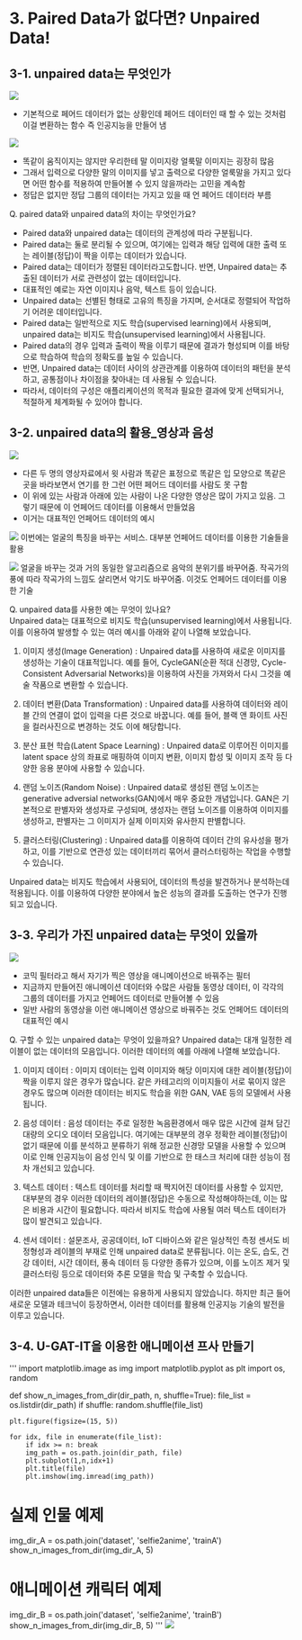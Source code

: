 # 3. Paired Data가 없다면? Unpaired Data!  

## 3-1. unpaired data는 무엇인가  

![](./img/unpair_01.png)
- 기본적으로 페어드 데이터가 없는 상황인데 페어드 데이터인 때 할 수 있는 것처럼 이걸 변환하는 함수 즉 인공지능을 만들어 냄

![](./img/unpair_02.png)  
- 똑같이 움직이지는 않지만 우리한테 말 이미지랑 얼룩말 이미지는 굉장히 많음
- 그래서 입력으로 다양한 말의 이미지를 넣고 출력으로 다양한 얼룩말을 가지고 있다면 어떤 함수를 적용하여 만들어볼 수 있지 않을까라는 고민을 계속함
- 정답은 없지만 정답 그룹의 데이터는 가지고 있을 때 언 페어드 데이터라 부름 

Q. paired data와 unpaired data의 차이는 무엇인가요?  

- Paired data와 unpaired data는 데이터의 관계성에 따라 구분됩니다. 
- Paired data는 둘로 분리될 수 있으며, 여기에는 입력과 해당 입력에 대한 출력 또는 레이블(정답)이 짝을 이루는 데이터가 있습니다. 
- Paired data는 데이터가 정렬된 데이터라고도합니다. 반면, Unpaired data는 추출된 데이터가 서로 관련성이 없는 데이터입니다. 
- 대표적인 예로는 자연 이미지나 음악, 텍스트 등이 있습니다. 
- Unpaired data는 선별된 형태로 고유의 특징을 가지며, 순서대로 정렬되어 작업하기 어려운 데이터입니다. 
- Paired data는 일반적으로 지도 학습(supervised learning)에서 사용되며, unpaired data는 비지도 학습(unsupervised learning)에서 사용됩니다. 
- Paired data의 경우 입력과 출력이 짝을 이루기 때문에 결과가 형성되며 이를 바탕으로 학습하여 학습의 정확도를 높일 수 있습니다. 
- 반면, Unpaired data는 데이터 사이의 상관관계를 이용하여 데이터의 패턴을 분석하고, 공통점이나 차이점을 찾아내는 데 사용될 수 있습니다. 
- 따라서, 데이터의 구성은 애플리케이션의 목적과 필요한 결과에 맞게 선택되거나, 적절하게 체계화될 수 있어야 합니다.

## 3-2. unpaired data의 활용_영상과 음성  

![](./img/unpair_04.png)  
- 다른 두 명의 영상자료에서 윗 사람과 똑같은 표정으로 똑같은 입 모양으로 똑같은 곳을 바라보면서 연기를 한 그런 어떤 페어드 데이터를 사람도 못 구함
- 이 위에 있는 사람과 아래에 있는 사람이 나온 다양한 영상은 많이 가지고 있음. 그렇기 때문에 이 언페어드 데이터를 이용해서 만들었음
- 이거는 대표적인 언페어드 데이터의 예시  

![](./img/unpair_05.png)
이번에는 얼굴의 특징을 바꾸는 서비스. 대부분 언페어드 데이터를 이용한 기술들을 활용 

![](./img/unpair_06.png)
얼굴을 바꾸는 것과 거의 동일한 알고리즘으로 음악의 분위기를 바꾸어줌.
작곡가의 풍에 따라 작곡가의 느낌도 살리면서 악기도 바꾸어줌. 이것도 언페어드 데이터를 이용한 기술

Q. unpaired data를 사용한 예는 무엇이 있나요?  
Unpaired data는 대표적으로 비지도 학습(unsupervised learning)에서 사용됩니다. 이를 이용하여 발생할 수 있는 여러 예시를 아래와 같이 나열해 보았습니다.

1. 이미지 생성(Image Generation) : Unpaired data를 사용하여 새로운 이미지를 생성하는 기술이 대표적입니다. 예를 들어, CycleGAN(순환 적대 신경망, Cycle-Consistent Adversarial Networks)을 이용하여 사진을 가져와서 다시 그것을 예술 작품으로 변환할 수 있습니다.

2. 데이터 변환(Data Transformation) : Unpaired data를 사용하여 데이터와 레이블 간의 연결이 없이 입력을 다른 것으로 바꿉니다. 예를 들어, 블랙 앤 화이트 사진을 컬러사진으로 변경하는 것도 이에 해당합니다.

3. 분산 표현 학습(Latent Space Learning) : Unpaired data로 이루어진 이미지를 latent space 상의 좌표로 매핑하여 이미지 변환, 이미지 합성 및 이미지 조작 등 다양한 응용 분야에 사용할 수 있습니다.

4. 랜덤 노이즈(Random Noise) : Unpaired data로 생성된 랜덤 노이즈는 generative adversial networks(GAN)에서 매우 중요한 개념입니다. GAN은 기본적으로 판별자와 생성자로 구성되며, 생성자는 랜덤 노이즈를 이용하여 이미지를 생성하고, 판별자는 그 이미지가 실제 이미지와 유사한지 판별합니다.

5. 클러스터링(Clustering) : Unpaired data를 이용하여 데이터 간의 유사성을 평가하고, 이를 기반으로 연관성 있는 데이터끼리 묶어서 클러스터링하는 작업을 수행할 수 있습니다.

Unpaired data는 비지도 학습에서 사용되어, 데이터의 특성을 발견하거나 분석하는데 적용됩니다. 이를 이용하여 다양한 분야에서 높은 성능의 결과를 도출하는 연구가 진행되고 있습니다.

## 3-3. 우리가 가진 unpaired data는 무엇이 있을까

![](./img/unpair_07.png)
- 코믹 필터라고 해서 자기가 찍은 영상을 애니메이션으로 바꿔주는 필터
- 지금까지 만들어진 애니메이션 데이터와 수많은 사람들 동영상 데이터, 이 각각의 그룹의 데이터를 가지고 언페어드 데이터로 만들어볼 수 있음
- 일반 사람의 동영상을 이런 애니메이션 영상으로 바꿔주는 것도 언페어드 데이터의 대표적인 예시  

Q. 구할 수 있는 unpaired data는 무엇이 있을까요?
Unpaired data는 대개 일정한 레이블이 없는 데이터의 모음입니다. 이러한 데이터의 예를 아래에 나열해 보았습니다.

1. 이미지 데이터 : 이미지 데이터는 입력 이미지와 해당 이미지에 대한 레이블(정답)이 짝을 이루지 않은 경우가 많습니다. 같은 카테고리의 이미지들이 서로 묶이지 않은 경우도 많으며 이러한 데이터는 비지도 학습을 위한 GAN, VAE 등의 모델에서 사용됩니다.

2. 음성 데이터 : 음성 데이터는 주로 일정한 녹음환경에서 매우 많은 시간에 걸쳐 담긴 대량의 오디오 데이터 모음입니다. 여기에는 대부분의 경우 정확한 레이블(정답)이 없기 때문에 이를 분석하고 분류하기 위해 정교한 신경망 모델을 사용할 수 있으며 이로 인해 인공지능이 음성 인식 및 이를 기반으로 한 태스크 처리에 대한 성능이 점차 개선되고 있습니다.

3. 텍스트 데이터 : 텍스트 데이터를 처리할 때 짝지어진 데이터를 사용할 수 있지만, 대부분의 경우 이러한 데이터의 레이블(정답)은 수동으로 작성해야하는데, 이는 많은 비용과 시간이 필요합니다. 따라서 비지도 학습에 사용될 여러 텍스트 데이터가 많이 발견되고 있습니다.

4. 센서 데이터 : 설문조사, 공공데이터, IoT 디바이스와 같은 일상적인 측정 센서도 비정형성과 레이블의 부재로 인해 unpaired data로 분류됩니다. 이는 온도, 습도, 건강 데이터, 시간 데이터, 풍속 데이터 등 다양한 종류가 있으며, 이를 노이즈 제거 및 클러스터링 등으로 데이터와 추론 모델을 학습 및 구축할 수 있습니다. 

이러한 unpaired data들은 이전에는 유용하게 사용되지 않았습니다. 하지만 최근 들어 새로운 모델과 테크닉이 등장하면서, 이러한 데이터를 활용해 인공지능 기술의 발전을 이루고 있습니다.

## 3-4. U-GAT-IT을 이용한 애니메이션 프사 만들기
'''
import matplotlib.image as img
import matplotlib.pyplot as plt 
import os, random

def show_n_images_from_dir(dir_path, n, shuffle=True):
    file_list = os.listdir(dir_path)
    if shuffle:
        random.shuffle(file_list)
        
    plt.figure(figsize=(15, 5))

    for idx, file in enumerate(file_list):
        if idx >= n: break
        img_path = os.path.join(dir_path, file)
        plt.subplot(1,n,idx+1)
        plt.title(file)
        plt.imshow(img.imread(img_path))

# 실제 인물 예제
img_dir_A = os.path.join('dataset', 'selfie2anime', 'trainA')
show_n_images_from_dir(img_dir_A, 5)

# 애니메이션 캐릭터 예제
img_dir_B = os.path.join('dataset', 'selfie2anime', 'trainB')
show_n_images_from_dir(img_dir_B, 5)
'''
![](./img/unpair_08.png)
